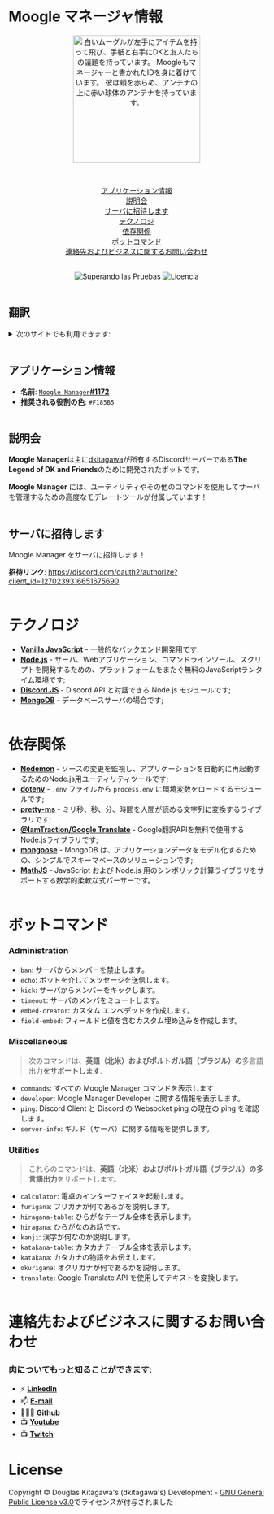 # Moogle マネージャ情報

<p align=center>
<img src="https://i.imgur.com/zhNQNG8.png" width="250px" alt="白いムーグルが左手にアイテムを持って飛び、手紙と右手にDKと友人たちの議題を持っています。 Moogleもマネージャーと書かれたIDを身に着けています。 彼は頬を赤らめ、アンテナの上に赤い球体のアンテナを持っています。" loading="lazy" />
</p>
<br />

<center>

[アプリケーション情報](#アプリケーション情報)<br />
[説明会](#説明会)<br />
[サーバに招待します](#サーバに招待します)<br />
[テクノロジ](#テクノロジ)<br />
[依存関係](#依存関係)<br />
[ボットコマンド](#ボットコマンド)<br />
[連絡先およびビジネスに関するお問い合わせ](#連絡先およびビジネスに関するお問い合わせ)<br />
<br />

![Superando las Pruebas](https://img.shields.io/badge/build-passing-brightgreen) ![Licencia](https://camo.githubusercontent.com/a40de0257320518fb90f63064c57e70bc026d492b258b4ea42ec58f1e5f2279c/68747470733a2f2f696d672e736869656c64732e696f2f6769746875622f6c6963656e73652f72617468656e612f72617468656e612e737667)
<br /><br />

</center>

翻訳
---
<details>
<summary>次のサイトでも利用できます:</summary>

- [英語](./README.md)
- [スペイン語](./README-es.md)
- [ポルトガル語](./README-pt-br.md)
- [日本語](./README-jp.md)
</details>
<br />

## アプリケーション情報
- **名前**: [`Moogle Manager`**#1172**](https://discord.com/users/1221986587399815198/)
- **推奨される役割の色**: `#F185B5`
<br /><br />

## 説明会
**Moogle Manager**は主に[dkitagawa](https://discord.com/users/737103505663328356/)が所有するDiscordサーバーである**The Legend of DK and Friends**のために開発されたボットです。

**Moogle Manager** には、ユーティリティやその他のコマンドを使用してサーバを管理するための高度なモデレートツールが付属しています！
<br /><br />

## サーバに招待します
Moogle Manager をサーバに招待します！

**招待リンク**: https://discord.com/oauth2/authorize?client_id=1270239316651675690
<br /><br />

# テクノロジ
- [**Vanilla JavaScript**](https://developer.mozilla.org/en-US/docs/Web/JavaScript) - 一般的なバックエンド開発用です;
- [**Node.js**]() - サーバ、Webアプリケーション、コマンドラインツール、スクリプトを開発するための、プラットフォームをまたぐ無料のJavaScriptランタイム環境です;
- [**Discord.JS**](https://discord.js.org/) - Discord API と対話できる Node.js モジュールです;
- [**MongoDB**](https://www.mongodb.com/company/what-is-mongodb) - データベースサーバの場合です;
<br /><br />

# 依存関係
- [**Nodemon**](https://nodemon.io/) - ソースの変更を監視し、アプリケーションを自動的に再起動するためのNode.js用ユーティリティツールです;
- [**dotenv**](https://www.npmjs.com/package/dotenv) - `.env` ファイルから `process.env` に環境変数をロードするモジュールです;
- [**pretty-ms**](https://www.npmjs.com/package/pretty-ms) - ミリ秒、秒、分、時間を人間が読める文字列に変換するライブラリです;
- [**@IamTraction/Google Translate**](https://www.npmjs.com/package/@iamtraction/google-translate) - Google翻訳APIを無料で使用するNode.jsライブラリです;
- [**mongoose**](https://mongoosejs.com/) - MongoDB は、アプリケーションデータをモデル化するための、シンプルでスキーマベースのソリューションです;
- [**MathJS**](https://mathjs.org/) - JavaScript および Node.js 用のシンボリック計算ライブラリをサポートする数学的柔軟な式パーサーです。
<br /><br />

# ボットコマンド

### Administration
- `ban`: サーバからメンバーを禁止します。
- `echo`: ボットを介してメッセージを送信します。
- `kick`: サーバからメンバーをキックします。
- `timeout`: サーバのメンバをミュートします。
- `embed-creator`: カスタム エンベデッドを作成します。
- `field-embed`: フィールドと値を含むカスタム埋め込みを作成します。

### Miscellaneous
> 次のコマンドは、**英語（北米）**および**ポルトガル語（ブラジル）の**多言語出力**をサポートします**.
- `commands`: すべての Moogle Manager コマンドを表示します
- `developer`: Moogle Manager Developer に関する情報を表示します。
- `ping`: Discord Client と Discord の Websocket ping の現在の ping を確認します。
- `server-info`: ギルド（サーバ）に関する情報を提供します。

### Utilities
> これらのコマンドは、**英語（北米）**および**ポルトガル語（ブラジル）**の**多言語出力**をサポートします。
- `calculator`: 電卓のインターフェイスを起動します。
- `furigana`: フリガナが何であるかを説明します。
- `hiragana-table`: ひらがなテーブル全体を表示します。
- `hiragana`: ひらがなのお話です。
- `kanji`: 漢字が何なのか説明します。
- `katakana-table`: カタカナテーブル全体を表示します。
- `katakana`: カタカナの物語をお伝えします。
- `okurigana`: オクリガナが何であるかを説明します。
- `translate`: Google Translate API を使用してテキストを変換します。
<br /><br />

# 連絡先およびビジネスに関するお問い合わせ
### **肉についてもっと知ることができます:**
- ⚡ [**LinkedIn**](https://linkedin.com/in/douglas-kitagawa/)
- 📫 [**E-mail**](mailto:douglaskitagawa@proton.me)
- 👨🏻‍💻 [**Github**](https://github.com/sdkitagawa)
- 📺 [**Youtube**](https://www.youtube.com/@dkitagawa)
- 📺 [**Twitch**](https://www.twitch.tv/kitbitdots)

# License
Copyright © Douglas Kitagawa's (dkitagawa's) Development - [GNU General Public License v3.0](../../LICENSE)でライセンスが付与されました
